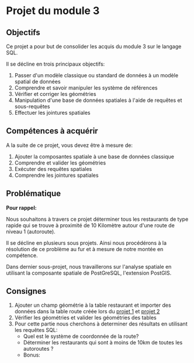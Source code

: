# Projet du module 3

## Objectifs

Ce projet a pour but de consolider les acquis du module 3 sur le langage SQL.

Il se décline en trois principaux objectifs:

1. Passer d'un modèle classique ou standard de données à un modèle spatial de données
2. Comprendre et savoir manipuler les système de références
3. Vérifier et corriger les géométries
4. Manipulation d'une base de données spatiales à l'aide de requêtes et sous-requêtes
5. Effectuer les jointures spatiales

## Compétences à acquérir

A la suite de ce projet, vous devez être à mesure de:

1. Ajouter la composantes spatiale à une base de données classique
2. Comprendre et valider les géométries
3. Exécuter des requêtes spatiales
4. Comprendre les jointures spatiales

## Problématique

**Pour rappel:**

Nous souhaitons à travers ce projet déterminer tous les restaurants de type rapide qui se trouve à proximité de 10 Kilomètre autour d'une route de niveau 1 (autoroute).

Il se décline en plusieurs sous projets. Ainsi nous procédérons à la résolution de ce problème au fur et à mesure de notre montée en compétence.

Dans dernier sous-projet, nous travaillerons sur l'analyse spatiale en utilisant la composante spatiale de PostGreSQL, l'extension PostGIS.

## Consignes

1. Ajouter un champ géométrie à la table restaurant et  importer des données dans la table route créée lors du [projet 1](https://github.com/BKeita-collab/SQL-Course/blob/76a864b8f28a9d4f491eab9bb5efc255e546b61d/project/Projet%20Module%201/Projet%201.md) et [projet 2](https://github.com/BKeita-collab/SQL-Course/blob/6b59475f3ffda7cfbc9ce1ca98ef9f156b0ebdf0/project/Projet%20Module%202/Projet%202.md)
2. Vérifier les géométries et valider les géométries des tables
3. Pour cette partie nous cherchons à determiner des résultats en utilisant les requêtes SQL:
   * Quel est le système de coordonnée de la route?
   * Déterminer les restaurants qui sont à moins de 10km de toutes les autoroutes ?
   * Bonus:
